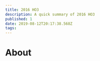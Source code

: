 ```yaml
---
title: 2016 HO3
description: A quick summary of 2016 HO3
published: 1
date: 2019-08-12T20:17:38.568Z
tags: 
---
```


# About